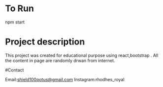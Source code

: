 # To Run
npm start

# Project description

This project was created for educational purpose using react,bootstrap .
All the content in page are randomly drwan from internet.

#Contact

Email:shield100potus@gmail.com
Instagram:rhodhes_royal

